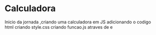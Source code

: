 # Calculadora
Inicio da jornada ,criando uma calculadora em JS
adicionando o codigo html
criando style.css
criando funcao.js
atraves de <link> e <script> puxando eles para o html
após criar o basico no html, fazendo as alteracoes visuais no css,
entao criando as funcoes na barra js
